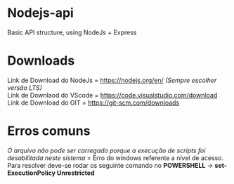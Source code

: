 # Nodejs-api
Basic API structure, using NodeJs + Express


# Downloads
Link de Download do NodeJs =  https://nodejs.org/en/ *(Sempre escolher versão LTS) <br/>*
Link de Downlaod do VScode = https://code.visualstudio.com/download <br/>
Link de Download do GIT = https://git-scm.com/downloads <br/>

# Erros comuns
*O arquivo não pode ser carregado porque a execução de scripts foi desabilitada neste sistema* = Erro do windows referente a nível de acesso. Para resolver deve-se rodar os seguinte comando no **POWERSHELL** -> **set-ExecutionPolicy Unrestricted**
